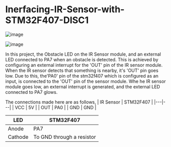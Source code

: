 # Inerfacing-IR-Sensor-with-STM32F407-DISC1

![image](https://user-images.githubusercontent.com/56625259/131781905-5f1c9c67-c7d4-485c-b4bf-7f9ad38e8f54.png)


![image](https://user-images.githubusercontent.com/56625259/131780781-91a44542-356f-4deb-b3ec-7a2c8e44bb54.png)

In this project, the Obstacle LED on the IR Sensor module, and an external LED connected to PA7 when an obstacle is detected. This is achieved by configuring an external interrupt for the 'OUT' pin of the IR sensor module. When the IR sensor detects that something is nearby, it's 'OUT' pin goes low. Due to this, the'PA0' pin of the stm32f407 which is configured as an input, is connected to the 'OUT' pin of the sensor module. Whe he IR sensor module goes low, an external interrupt is generated, and the external LED connected to PA7 glows.


The connections made here are as follows,
| IR Sensor | STM32F407 |
|---|---|
| VCC | 5V |
| OUT | PA0 |
| GND | GND |

| LED | STM32F407 |
|---|---|
| Anode | PA7 |
| Cathode | To GND through a resistor |
